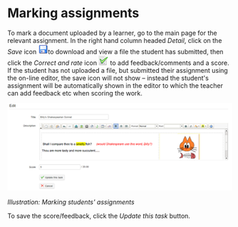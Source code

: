# Marking assignments

To mark a document uploaded by a learner, go to the main page for the relevant assignment. In the right hand column headed _Detail_, click on the _Save_ icon ![](../../.gitbook/assets/graphics75.png)to download and view a file the student has submitted, then click the _Correct and rate_ icon ![](../../.gitbook/assets/graphics76.png) to add feedback/comments and a score. If the student has not uploaded a file, but submitted their assignment using the on-line editor, the save icon will not show – instead the student's assignment will be automatically shown in the editor to which the teacher can add feedback etc when scoring the work.

![](../../.gitbook/assets/graphics74.png)

_Illustration: Marking students' assignments_

To save the score/feedback, click the _Update this task_ button.

